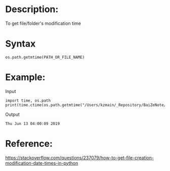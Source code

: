 # Description:
To get file/folder's modification time

# Syntax
`os.path.getmtime(PATH_OR_FILE_NAME)`

# Example:
Input
```
import time, os.path
print(time.ctime(os.path.getmtime("/Users/kzmain/_Repository/BaiZeNote/test.py")))
```
Output
```
Thu Jun 13 04:00:09 2019
```
# Reference:
https://stackoverflow.com/questions/237079/how-to-get-file-creation-modification-date-times-in-python
